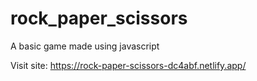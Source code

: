 # rock_paper_scissors
A basic game made using javascript

Visit site: https://rock-paper-scissors-dc4abf.netlify.app/
